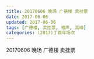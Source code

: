 ```yaml
---
title: 20170606 晚场 广德楼 卖挂票
date: 2017-06-06
updated: 2017-06-06
tags: [广德楼, 卖挂票, 相声, 高峰] 
categories: (2017)丁酉年场次 
---
```

20170606 晚场 广德楼 卖挂票